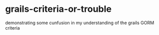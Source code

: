 grails-criteria-or-trouble
==========================

demonstrating some cunfusion in my understanding of the grails GORM criteria